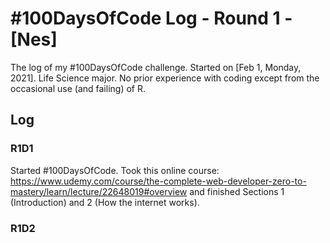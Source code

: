 # #100DaysOfCode Log - Round 1 - [Nes]

The log of my #100DaysOfCode challenge. Started on [Feb 1, Monday, 2021].
Life Science major. No prior experience with coding except from the occasional use (and failing) of R. 

## Log

### R1D1
Started #100DaysOfCode. Took this online course: https://www.udemy.com/course/the-complete-web-developer-zero-to-mastery/learn/lecture/22648019#overview and finished Sections 1 (Introduction) and 2 (How the internet works). 

### R1D2

